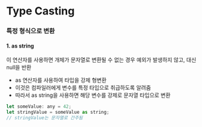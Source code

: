 
# Type Casting

### 특정 형식으로 변환
#### 1. as string

이 연산자를 사용하면 개체가 문자열로 변환될 수 없는 경우 예외가 발생하지 않고, 대신 null을 반환<br>
- as 연산자를 사용하여 타입을 강제 형변환
- 이것은 컴파일러에게 변수를 특정 타입으로 취급하도록 알려줌
- 따라서 as string을 사용하면 해당 변수를 강제로 문자열 타입으로 변환

```javascript
let someValue: any = 42;
let stringValue = someValue as string;
// stringValue는 문자열로 간주됨
```
